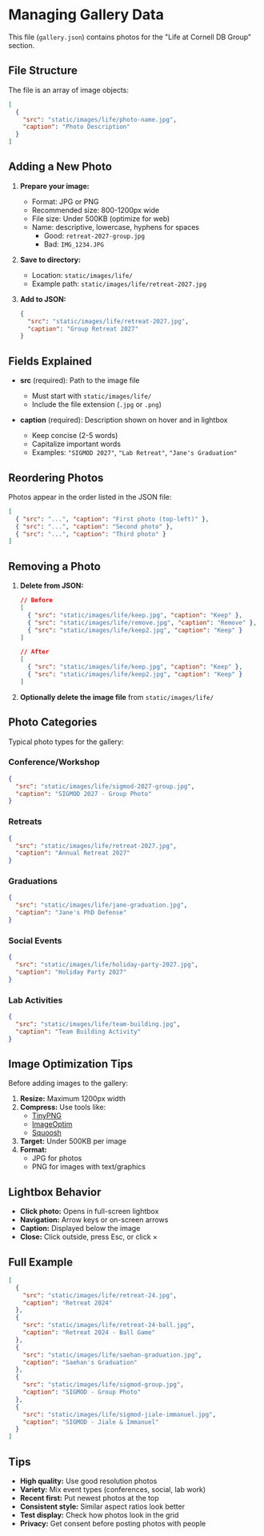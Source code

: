 # Managing Gallery Data

This file (`gallery.json`) contains photos for the "Life at Cornell DB Group" section.

## File Structure

The file is an array of image objects:

```json
[
  {
    "src": "static/images/life/photo-name.jpg",
    "caption": "Photo Description"
  }
]
```

## Adding a New Photo

1. **Prepare your image:**
   - Format: JPG or PNG
   - Recommended size: 800-1200px wide
   - File size: Under 500KB (optimize for web)
   - Name: descriptive, lowercase, hyphens for spaces
     - Good: `retreat-2027-group.jpg`
     - Bad: `IMG_1234.JPG`

2. **Save to directory:**
   - Location: `static/images/life/`
   - Example path: `static/images/life/retreat-2027.jpg`

3. **Add to JSON:**
   ```json
   {
     "src": "static/images/life/retreat-2027.jpg",
     "caption": "Group Retreat 2027"
   }
   ```

## Fields Explained

- **src** (required): Path to the image file
  - Must start with `static/images/life/`
  - Include the file extension (`.jpg` or `.png`)

- **caption** (required): Description shown on hover and in lightbox
  - Keep concise (2-5 words)
  - Capitalize important words
  - Examples: `"SIGMOD 2027"`, `"Lab Retreat"`, `"Jane's Graduation"`

## Reordering Photos

Photos appear in the order listed in the JSON file:

```json
[
  { "src": "...", "caption": "First photo (top-left)" },
  { "src": "...", "caption": "Second photo" },
  { "src": "...", "caption": "Third photo" }
]
```

## Removing a Photo

1. **Delete from JSON:**
   ```json
   // Before
   [
     { "src": "static/images/life/keep.jpg", "caption": "Keep" },
     { "src": "static/images/life/remove.jpg", "caption": "Remove" },
     { "src": "static/images/life/keep2.jpg", "caption": "Keep" }
   ]

   // After
   [
     { "src": "static/images/life/keep.jpg", "caption": "Keep" },
     { "src": "static/images/life/keep2.jpg", "caption": "Keep" }
   ]
   ```

2. **Optionally delete the image file** from `static/images/life/`

## Photo Categories

Typical photo types for the gallery:

### Conference/Workshop

```json
{
  "src": "static/images/life/sigmod-2027-group.jpg",
  "caption": "SIGMOD 2027 - Group Photo"
}
```

### Retreats

```json
{
  "src": "static/images/life/retreat-2027.jpg",
  "caption": "Annual Retreat 2027"
}
```

### Graduations

```json
{
  "src": "static/images/life/jane-graduation.jpg",
  "caption": "Jane's PhD Defense"
}
```

### Social Events

```json
{
  "src": "static/images/life/holiday-party-2027.jpg",
  "caption": "Holiday Party 2027"
}
```

### Lab Activities

```json
{
  "src": "static/images/life/team-building.jpg",
  "caption": "Team Building Activity"
}
```

## Image Optimization Tips

Before adding images to the gallery:

1. **Resize:** Maximum 1200px width
2. **Compress:** Use tools like:
   - [TinyPNG](https://tinypng.com/)
   - [ImageOptim](https://imageoptim.com/)
   - [Squoosh](https://squoosh.app/)
3. **Target:** Under 500KB per image
4. **Format:**
   - JPG for photos
   - PNG for images with text/graphics

## Lightbox Behavior

- **Click photo:** Opens in full-screen lightbox
- **Navigation:** Arrow keys or on-screen arrows
- **Caption:** Displayed below the image
- **Close:** Click outside, press Esc, or click ×

## Full Example

```json
[
  {
    "src": "static/images/life/retreat-24.jpg",
    "caption": "Retreat 2024"
  },
  {
    "src": "static/images/life/retreat-24-ball.jpg",
    "caption": "Retreat 2024 - Ball Game"
  },
  {
    "src": "static/images/life/saehan-graduation.jpg",
    "caption": "Saehan's Graduation"
  },
  {
    "src": "static/images/life/sigmod-group.jpg",
    "caption": "SIGMOD - Group Photo"
  },
  {
    "src": "static/images/life/sigmod-jiale-immanuel.jpg",
    "caption": "SIGMOD - Jiale & Immanuel"
  }
]
```

## Tips

- **High quality:** Use good resolution photos
- **Variety:** Mix event types (conferences, social, lab work)
- **Recent first:** Put newest photos at the top
- **Consistent style:** Similar aspect ratios look better
- **Test display:** Check how photos look in the grid
- **Privacy:** Get consent before posting photos with people
